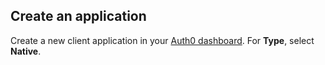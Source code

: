 ## Create an application

Create a new client application in your [Auth0 dashboard](${manage_url}/#/application). For **Type**, select **Native**.